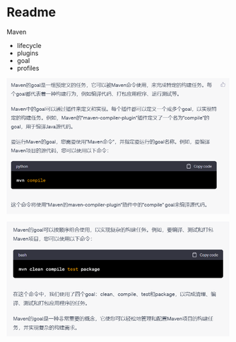 # Readme

Maven

- lifecycle 
- plugins 
- goal
- profiles

![img.png](img.png)

![img_1.png](img_1.png)